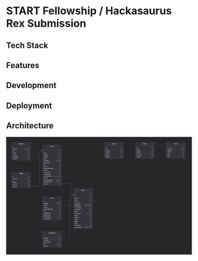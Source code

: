 # START Fellowship / Hackasaurus Rex Submission

## Tech Stack

## Features

## Development

## Deployment

## Architecture

![](./diagram.png)
